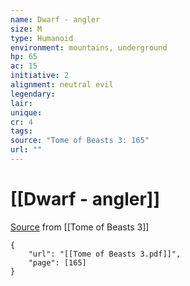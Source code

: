 ```yaml
---
name: Dwarf - angler
size: M
type: Humanoid
environment: mountains, underground
hp: 65
ac: 15
initiative: 2
alignment: neutral evil
legendary: 
lair: 
unique: 
cr: 4
tags: 
source: "Tome of Beasts 3: 165"
url: ""
---
```

# [[Dwarf - angler]]

[Source](zotero://open-pdf/library/items/BLGR9HVR?page=165) from [[Tome of Beasts 3]]

```pdf
{
	"url": "[[Tome of Beasts 3.pdf]]",
	"page": [165]
}
```

